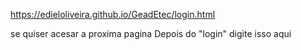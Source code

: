 https://edieloliveira.github.io/GeadEtec/login.html

se quiser acesar a proxima pagina Depois do "login" digite isso aqui
